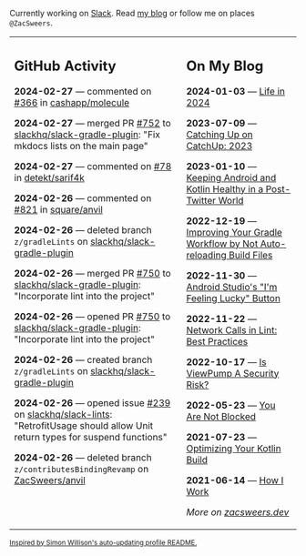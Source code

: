 Currently working on [Slack](https://slack.com/). Read [my blog](https://zacsweers.dev/) or follow me on places `@ZacSweers`.

<table><tr><td valign="top" width="60%">

## GitHub Activity
<!-- githubActivity starts -->
**2024-02-27** — commented on [#366](https://github.com/cashapp/molecule/issues/366#issuecomment-1967492090) in [cashapp/molecule](https://github.com/cashapp/molecule)

**2024-02-27** — merged PR [#752](https://github.com/slackhq/slack-gradle-plugin/pull/752) to [slackhq/slack-gradle-plugin](https://github.com/slackhq/slack-gradle-plugin): "Fix mkdocs lists on the main page"

**2024-02-27** — commented on [#78](https://github.com/detekt/sarif4k/issues/78#issuecomment-1966794094) in [detekt/sarif4k](https://github.com/detekt/sarif4k)

**2024-02-26** — commented on [#821](https://github.com/square/anvil/issues/821#issuecomment-1965425277) in [square/anvil](https://github.com/square/anvil)

**2024-02-26** — deleted branch `z/gradleLints` on [slackhq/slack-gradle-plugin](https://github.com/slackhq/slack-gradle-plugin)

**2024-02-26** — merged PR [#750](https://github.com/slackhq/slack-gradle-plugin/pull/750) to [slackhq/slack-gradle-plugin](https://github.com/slackhq/slack-gradle-plugin): "Incorporate lint into the project"

**2024-02-26** — opened PR [#750](https://github.com/slackhq/slack-gradle-plugin/pull/750) to [slackhq/slack-gradle-plugin](https://github.com/slackhq/slack-gradle-plugin): "Incorporate lint into the project"

**2024-02-26** — created branch `z/gradleLints` on [slackhq/slack-gradle-plugin](https://github.com/slackhq/slack-gradle-plugin)

**2024-02-26** — opened issue [#239](https://github.com/slackhq/slack-lints/issues/239) on [slackhq/slack-lints](https://github.com/slackhq/slack-lints): "RetrofitUsage should allow Unit return types for suspend functions"

**2024-02-26** — deleted branch `z/contributesBindingRevamp` on [ZacSweers/anvil](https://github.com/ZacSweers/anvil)
<!-- githubActivity ends -->
</td><td valign="top" width="40%">

## On My Blog
<!-- blog starts -->
**2024-01-03** — [Life in 2024](https://www.zacsweers.dev/life-in-2024/)

**2023-07-09** — [Catching Up on CatchUp: 2023](https://www.zacsweers.dev/catching-up-on-catchup-2023/)

**2023-01-10** — [Keeping Android and Kotlin Healthy in a Post-Twitter World](https://www.zacsweers.dev/keeping-android-healthy/)

**2022-12-19** — [Improving Your Gradle Workflow by Not Auto-reloading Build Files](https://www.zacsweers.dev/improving-your-workflow-by-not-auto-reloading-build-files/)

**2022-11-30** — [Android Studio's "I'm Feeling Lucky" Button](https://www.zacsweers.dev/android-studios-im-feeling-lucky-button/)

**2022-11-22** — [Network Calls in Lint: Best Practices](https://www.zacsweers.dev/network-calls-in-lint-best-practices/)

**2022-10-17** — [Is ViewPump A Security Risk?](https://www.zacsweers.dev/is-viewpump-a-security-risk/)

**2022-05-23** — [You Are Not Blocked](https://www.zacsweers.dev/you-are-not-blocked/)

**2021-07-23** — [Optimizing Your Kotlin Build](https://www.zacsweers.dev/optimizing-your-kotlin-build/)

**2021-06-14** — [How I Work](https://www.zacsweers.dev/how-i-work/)
<!-- blog ends -->
_More on [zacsweers.dev](https://zacsweers.dev/)_
</td></tr></table>

<sub><a href="https://simonwillison.net/2020/Jul/10/self-updating-profile-readme/">Inspired by Simon Willison's auto-updating profile README.</a></sub>